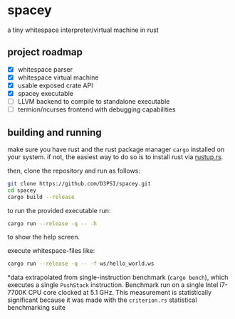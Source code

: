# spacey
a tiny whitespace interpreter/virtual machine in rust

## project roadmap
- [x] whitespace parser
- [x] whitespace virtual machine
- [x] usable exposed crate API
- [x] spacey executable
- [ ] LLVM backend to compile to standalone executable
- [ ] termion/ncurses frontend with debugging capabilities

## building and running
make sure you have rust and the rust package manager `cargo` installed on your system. if not, the easiest way to do so is to install rust via [rustup.rs](https://rustup.rs).

then, clone the repository and run as follows:

```bash
git clone https://github.com/D3PSI/spacey.git
cd spacey
cargo build --release
```

to run the provided executable run:

```bash
cargo run --release -q -- -h
```

to show the help screen.

execute whitespace-files like:

```bash
cargo run --release -q -- -f ws/hello_world.ws
```

*data extrapolated from single-instruction benchmark (`cargo bench`), which executes a single `PushStack` instruction. Benchmark run on a single Intel i7-7700K CPU core clocked at 5.1 GHz. This measurement is statistically significant because it was made with the `criterion.rs` statistical benchmarking suite
